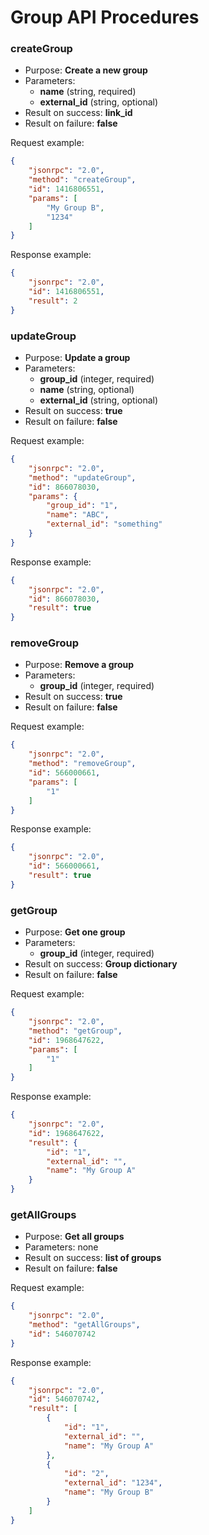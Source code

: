 Group API Procedures
====================

### createGroup

- Purpose: **Create a new group**
- Parameters:
    - **name** (string, required)
    - **external_id** (string, optional)
- Result on success: **link_id**
- Result on failure: **false**

Request example:

```json
{
    "jsonrpc": "2.0",
    "method": "createGroup",
    "id": 1416806551,
    "params": [
        "My Group B",
        "1234"
    ]
}
```

Response example:

```json
{
    "jsonrpc": "2.0",
    "id": 1416806551,
    "result": 2
}
```

### updateGroup

- Purpose: **Update a group**
- Parameters:
    - **group_id** (integer, required)
    - **name** (string, optional)
    - **external_id** (string, optional)
- Result on success: **true**
- Result on failure: **false**

Request example:

```json
{
    "jsonrpc": "2.0",
    "method": "updateGroup",
    "id": 866078030,
    "params": {
        "group_id": "1",
        "name": "ABC",
        "external_id": "something"
    }
}
```

Response example:

```json
{
    "jsonrpc": "2.0",
    "id": 866078030,
    "result": true
}
```

### removeGroup

- Purpose: **Remove a group**
- Parameters:
    - **group_id** (integer, required)
- Result on success: **true**
- Result on failure: **false**

Request example:

```json
{
    "jsonrpc": "2.0",
    "method": "removeGroup",
    "id": 566000661,
    "params": [
        "1"
    ]
}
```

Response example:

```json
{
    "jsonrpc": "2.0",
    "id": 566000661,
    "result": true
}
```

### getGroup

- Purpose: **Get one group**
- Parameters:
    - **group_id** (integer, required)
- Result on success: **Group dictionary**
- Result on failure: **false**

Request example:

```json
{
    "jsonrpc": "2.0",
    "method": "getGroup",
    "id": 1968647622,
    "params": [
        "1"
    ]
}
```

Response example:

```json
{
    "jsonrpc": "2.0",
    "id": 1968647622,
    "result": {
        "id": "1",
        "external_id": "",
        "name": "My Group A"
    }
}
```

### getAllGroups

- Purpose: **Get all groups**
- Parameters: none
- Result on success: **list of groups**
- Result on failure: **false**

Request example:

```json
{
    "jsonrpc": "2.0",
    "method": "getAllGroups",
    "id": 546070742
}
```

Response example:

```json
{
    "jsonrpc": "2.0",
    "id": 546070742,
    "result": [
        {
            "id": "1",
            "external_id": "",
            "name": "My Group A"
        },
        {
            "id": "2",
            "external_id": "1234",
            "name": "My Group B"
        }
    ]
}
```
